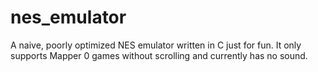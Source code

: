 # nes_emulator

A naive, poorly optimized NES emulator written in C just for fun. It only supports Mapper 0 games without scrolling and currently has no sound.
